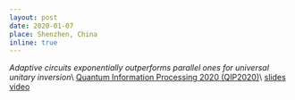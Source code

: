 ```yaml
---
layout: post
date: 2020-01-07
place: Shenzhen, China
inline: true
---
```


*Adaptive circuits exponentially outperforms parallel ones for universal <br> unitary inversion*\\
[Quantum Information Processing 2020 (QIP2020)](https://qipconference.org/2020/)\\
<a href="{{'/assets/talks/2020_01_QIP20.pdf' | relative_url }}" class="btn btn-sm z-depth-0" role="button">slides</a>
<a href="{{'https://www.koushare.com/video/videodetail/4186'}}" class="btn btn-sm z-depth-0" role="button">video</a>

